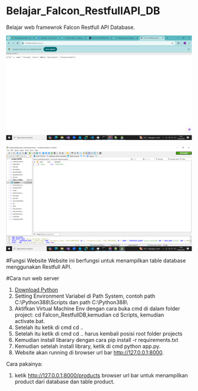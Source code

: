 # Belajar_Falcon_RestfullAPI_DB
Belajar web framewrok Falcon Restfull API Database.

![Tampilan Hasil 1](https://github.com/AnandaRauf/Belajar_Falcon_RestfullAPI_DB/blob/main/Hasil%20SS/SS1.png?raw=true)

![Tampilan Hasil 2](https://github.com/AnandaRauf/Belajar_Falcon_RestfullAPI_DB/blob/main/Hasil%20SS/SS2.png?raw=true)

#Fungsi Website
Website ini berfungsi untuk menampilkan table database menggunakan Restfull API.

#Cara run web server
1. [Download Python](https://www.python.org/)
2. Setting Environment Variabel di Path System, contoh path C:\Python388\Scripts dan path C:\Python388\
3. Aktifkan Virtual Machine Env dengan cara buka cmd di dalam folder project: cd Falcon_RestfullDB,kemudian cd Scripts, kemudian activate.bat.
4. Setelah itu ketik di cmd cd ..
5. Setelah itu ketik di cmd cd .. harus kembali posisi root folder projects
6. Kemudian install libarary dengan cara pip install -r requirements.txt
7. Kemudian setelah install library, ketik di cmd python app.py.
8. Website akan running di browser url bar http://127.0.0.1:8000.

Cara pakainya:
1. ketik http://127.0.0.1:8000/products browser url bar untuk menampilkan product dari database dan table product.
